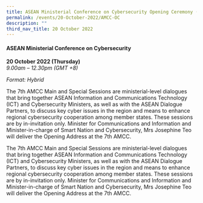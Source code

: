 ```yaml
---
title: ASEAN Ministerial Conference on Cybersecurity Opening Ceremony (Draft)
permalink: /events/20-October-2022/AMCC-OC
description: ""
third_nav_title: 20 October 2022
---
```

#### **ASEAN Ministerial Conference on Cybersecurity**

**20 October 2022 (Thursday)**  
*9.00am – 12.30pm (GMT +8)*

*Format: Hybrid*

 The 7th AMCC Main and Special Sessions are ministerial-level dialogues that bring together ASEAN Information and Communications Technology (ICT) and Cybersecurity Ministers, as well as with the ASEAN Dialogue Partners, to discuss key cyber issues in the region and means to enhance regional cybersecurity cooperation among member states. These sessions are by in-invitation only. Minister for Communications and Information and Minister-in-charge of Smart Nation and Cybersecurity, Mrs Josephine Teo will deliver the Opening Address at the 7th AMCC.
 
 The 7th AMCC Main and Special Sessions are ministerial-level dialogues that bring together ASEAN Information and Communications Technology (ICT) and Cybersecurity Ministers, as well as with the ASEAN Dialogue Partners, to discuss key cyber issues in the region and means to enhance regional cybersecurity cooperation among member states. These sessions are by in-invitation only. Minister for Communications and Information and Minister-in-charge of Smart Nation and Cybersecurity, Mrs Josephine Teo will deliver the Opening Address at the 7th AMCC.